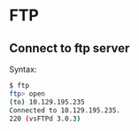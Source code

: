 # FTP

## Connect to ftp server

Syntax:

```sh
$ ftp
ftp> open
(to) 10.129.195.235
Connected to 10.129.195.235.
220 (vsFTPd 3.0.3)
```
